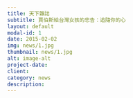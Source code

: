 ```yaml
---
title: 天下雜誌
subtitle: 賈伯斯給台灣女孩的忠告：追隨你的心
layout: default
modal-id: 1
date: 2015-02-02
img: news/1.jpg
thumbnail: news/1.jpg
alt: image-alt
project-date:
client:
category: news
description:
---
```

